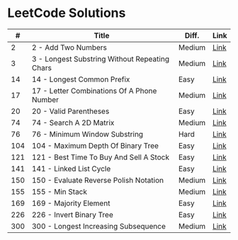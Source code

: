 # LeetCode Solutions

| # | Title | Diff. | Link |
|---|-------|-------|------|
| 2 | 2 - Add Two Numbers | Medium | [Link](https://leetcode.com/problems/add-two-numbers/description/) |
| 3 | 3 - Longest Substring Without Repeating Chars | Medium | [Link](https://leetcode.com/problems/longest-substring-without-repeating-characters/description/) |
| 14 | 14 - Longest Common Prefix | Easy | [Link](https://leetcode.com/problems/longest-common-prefix/) |
| 17 | 17 - Letter Combinations Of A Phone Number | Medium | [Link](https://leetcode.com/problems/letter-combinations-of-a-phone-number/description/) |
| 20 | 20 - Valid Parentheses | Easy | [Link](https://leetcode.com/problems/valid-parentheses/description/) |
| 74 | 74 - Search A 2D Matrix | Medium | [Link](https://leetcode.com/problems/search-a-2d-matrix/description/) |
| 76 | 76 - Minimum Window Substring | Hard | [Link](https://leetcode.com/problems/minimum-window-substring/description/) |
| 104 | 104 - Maximum Depth Of Binary Tree | Easy | [Link](https://leetcode.com/problems/maximum-depth-of-binary-tree/description/) |
| 121 | 121 - Best Time To Buy And Sell A Stock | Easy | [Link](https://leetcode.com/problems/best-time-to-buy-and-sell-stock/description/) |
| 141 | 141 - Linked List Cycle | Easy | [Link](https://leetcode.com/problems/linked-list-cycle/description/) |
| 150 | 150 - Evaluate Reverse Polish Notation | Medium | [Link](https://leetcode.com/problems/evaluate-reverse-polish-notation/description/) |
| 155 | 155 - Min Stack | Medium | [Link](https://leetcode.com/problems/min-stack/description/) |
| 169 | 169 - Majority Element | Easy | [Link](https://leetcode.com/problems/majority-element/description/) |
| 226 | 226 - Invert Binary Tree | Easy | [Link](https://leetcode.com/problems/invert-binary-tree/description/) |
| 300 | 300 - Longest Increasing Subsequence | Medium | [Link](https://leetcode.com/problems/longest-increasing-subsequence/) |